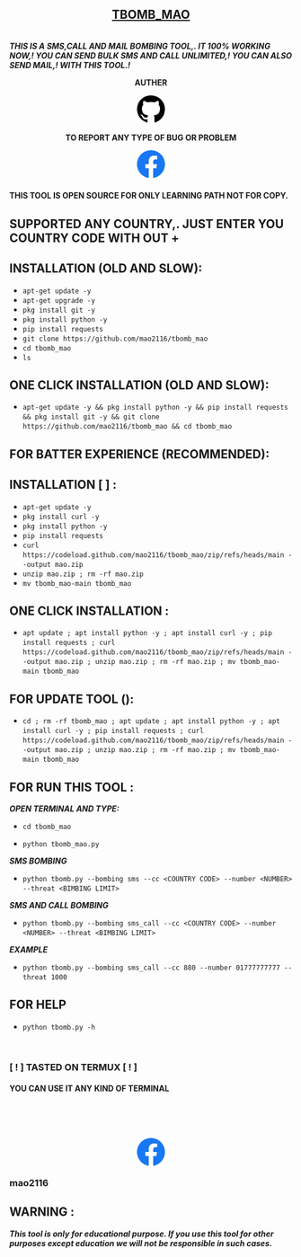 
<h2 align="center">
<a href="https://maocommunity.blogspot.com/?m=1">TBOMB_MAO</a>
  
  </h2>
</br>
<b><i>THIS IS A SMS,CALL AND MAIL BOMBING TOOL,.
IT 100% WORKING NOW,! YOU CAN SEND BULK SMS AND CALL UNLIMITED,!
YOU CAN ALSO SEND MAIL,! WITH THIS TOOL.!</i></b>
</br>
<p align="center">
<b> AUTHER </b>
</p>
 <p align="center">
<a href="https://github.com/mao2116">
  <img width="50px" height="50px" src="https://raw.githubusercontent.com/fh-rabbi/Hack-Box/main/images/git.png">
</a>
</p>
  <p align="center">
  <b> TO REPORT ANY TYPE OF BUG OR PROBLEM </b>
<p/>
<p align="center">
<a href="https://www.facebook.com/mAoVirUs2116/">
  <img width="50px" height="50px" src="https://raw.githubusercontent.com/fh-rabbi/Hack-Box/main/images/fb.png"><!I JUST USE A PIC FROM FH-RABBI >
</a>
</p>  

  
#### THIS TOOL IS OPEN SOURCE FOR ONLY LEARNING PATH NOT FOR COPY.

## SUPPORTED ANY COUNTRY,. JUST ENTER YOU COUNTRY CODE WITH OUT +

## INSTALLATION (OLD AND SLOW):

* `apt-get update -y`
* `apt-get upgrade -y`
* `pkg install git -y`
* `pkg install python -y`
* `pip install requests`
* `git clone https://github.com/mao2116/tbomb_mao`
* `cd tbomb_mao`
* `ls`


## ONE CLICK INSTALLATION (OLD AND SLOW):
* `apt-get update -y && pkg install python -y && pip install requests && pkg install git -y && git clone https://github.com/mao2116/tbomb_mao && cd tbomb_mao`



## FOR BATTER EXPERIENCE (RECOMMENDED): 

## INSTALLATION [ ] :

* `apt-get update -y`
* `pkg install curl -y`
* `pkg install python -y`
* `pip install requests`
* `curl https://codeload.github.com/mao2116/tbomb_mao/zip/refs/heads/main --output mao.zip`
* `unzip mao.zip ; rm -rf mao.zip`
* `mv tbomb_mao-main tbomb_mao`

## ONE CLICK INSTALLATION :


* `apt update ; apt install python -y ; apt install curl -y ; pip install requests ; curl https://codeload.github.com/mao2116/tbomb_mao/zip/refs/heads/main --output mao.zip ; unzip mao.zip ; rm -rf mao.zip ; mv tbomb_mao-main tbomb_mao`


## FOR UPDATE TOOL ():

* `cd ; rm -rf tbomb_mao ; apt update ; apt install python -y ; apt install curl -y ; pip install requests ; curl https://codeload.github.com/mao2116/tbomb_mao/zip/refs/heads/main --output mao.zip ; unzip mao.zip ; rm -rf mao.zip ; mv tbomb_mao-main tbomb_mao`

## FOR RUN THIS TOOL :

***OPEN TERMINAL AND TYPE:***

* `cd tbomb_mao`

* `python tbomb_mao.py`

***SMS BOMBING***

* `python tbomb.py --bombing sms --cc <COUNTRY CODE> --number <NUMBER> --threat <BIMBING LIMIT>`

***SMS AND CALL BOMBING***

* `python tbomb.py --bombing sms_call --cc <COUNTRY CODE> --number <NUMBER> --threat <BIMBING LIMIT>`

***EXAMPLE***

* `python tbomb.py --bombing sms_call --cc 880 --number 01777777777 --threat 1000`

## FOR HELP
* `python tbomb.py -h`

</br>
<h3>[ ! ] TASTED ON TERMUX [ ! ]
</br>
 <h4>YOU CAN USE IT ANY KIND OF TERMINAL<h4/>
<h3/>


<b>

</br>
</br>
<p align="center">
<a href="https://www.facebook.com/mAoVirUs2116/">
  <img width="50px" height="50px" src="https://raw.githubusercontent.com/fh-rabbi/Hack-Box/main/images/fb.png"><!I JUST USE A PIC FROM FH-RABBI >
<a/>
<p/>  

</b>
<b> mao2116 </b>

## WARNING : 
***This tool is only for educational purpose. If you use this tool for other purposes except education we will not be responsible in such cases.***

  
  
  
